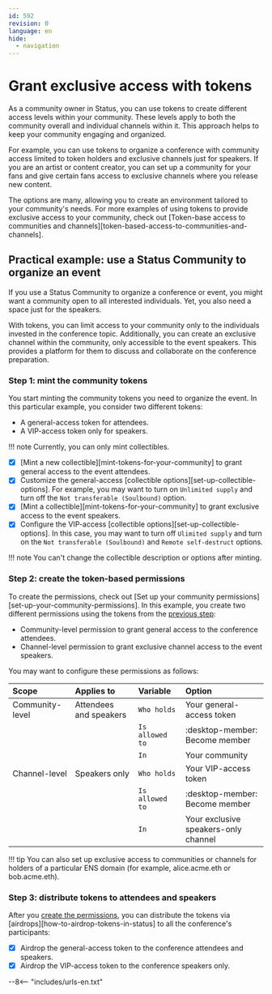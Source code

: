 ```yaml
---
id: 592
revision: 0
language: en
hide:
  - navigation
---
```


# Grant exclusive access with tokens

As a community owner in Status, you can use tokens to create different access levels within your community. These levels apply to both the community overall and individual channels within it. This approach helps to keep your community engaging and organized.

For example, you can use tokens to organize a conference with community access limited to token holders and exclusive channels just for speakers. If you are an artist or content creator, you can set up a community for your fans and give certain fans access to exclusive channels where you release new content.

The options are many, allowing you to create an environment tailored to your community's needs. For more examples of using tokens to provide exclusive access to your community, check out [Token-base access to communities and channels][token-based-access-to-communities-and-channels].

## Practical example: use a Status Community to organize an event

If you use a Status Community to organize a conference or event, you might want a community open to all interested individuals. Yet, you also need a space just for the speakers.

With tokens, you can limit access to your community only to the individuals invested in the conference topic. Additionally, you can create an exclusive channel within the community, only accessible to the event speakers. This provides a platform for them to discuss and collaborate on the conference preparation.

### Step 1: mint the community tokens

You start minting the community tokens you need to organize the event. In this particular example, you consider two different tokens:

- A general-access token for attendees.
- A VIP-access token only for speakers.

!!! note
    Currently, you can only mint collectibles.

- [x] [Mint a new collectible][mint-tokens-for-your-community] to grant general access to the event attendees.
- [x] Customize the general-access [collectible options][set-up-collectible-options]. For example, you may want to turn on `Unlimited supply` and turn off the `Not transferable (Soulbound)` option.
- [x] [Mint a collectible][mint-tokens-for-your-community] to grant exclusive access to the event speakers.
- [x] Configure the VIP-access [collectible options][set-up-collectible-options]. In this case, you may want to turn off `Ulimited supply` and turn on the `Not transferable (Soulbound)` and `Remote self-destruct` options.

!!! note
    You can't change the collectible description or options after minting.

### Step 2: create the token-based permissions

To create the permissions, check out [Set up your community permissions][set-up-your-community-permissions]. In this example, you create two different permissions using the tokens from the [previous step](#step-1-mint-the-community-tokens):

- Community-level permission to grant general access to the conference attendees.
- Channel-level permission to grant exclusive channel access to the event speakers.

You may want to configure these permissions as follows:

| Scope           | Applies to             | Variable        | Option                               |
|:----------------|:-----------------------|:----------------|:-------------------------------------|
| Community-level | Attendees and speakers | `Who holds`     | Your general-access token            |
|                 |                        | `Is allowed to` | :desktop-member: Become member       |
|                 |                        | `In`            | Your community                       |
| Channel-level   | Speakers only          | `Who holds`     | Your VIP-access token                |
|                 |                        | `Is allowed to` | :desktop-member: Become member       |
|                 |                        | `In`            | Your exclusive speakers-only channel |

!!! tip
    You can also set up exclusive access to communities or channels for holders of a particular ENS domain (for example, alice.acme.eth or bob.acme.eth).

### Step 3: distribute tokens to attendees and speakers

After you [create the permissions](#step-2-create-the-token-based-permissions), you can distribute the tokens via [airdrops][how-to-airdrop-tokens-in-status] to all the conference's participants:

- [x] Airdrop the general-access token to the conference attendees and speakers.
- [x] Airdrop the VIP-access token to the conference speakers only.

--8<-- "includes/urls-en.txt"
